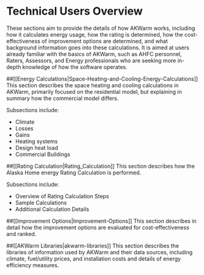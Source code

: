 # Technical Users Overview

These sections aim to provide the details of how AKWarm works, including how it calculates energy usage, how the rating is determined, how the cost-effectiveness of improvement options are determined, and what background information goes into these calculations.  It is aimed at users already familiar with the basics of AKWarm, such as AHFC personnel, Raters, Assessors, and Energy professionals who are seeking more in-depth knowledge of how the software operates.

##[[Energy Calculations|Space-Heating-and-Cooling-Energy-Calculations]]
This section describes the space heating and cooling calculations in AKWarm, primarily focused on the residential model, but explaining in summary how the commercial model differs.

Subsections include:
- Climate
- Losses
- Gains
- Heating systems
- Design heat load
- Commercial Buildings

##[[Rating Calculation|Rating_Calculation]]
This section describes how the Alaska Home energy Rating Calculation is performed.

Subsections include:
- Overview of Rating Calculation Steps
- Sample Calculations
- Additional Calculation Details

##[[Improvement Options|Improvement-Options]]
This section describes in detail how the improvement options are evaluated for cost-effectiveness and ranked.  

##[[AKWarm Libraries|akwarm-libraries]]
This section describes the libraries of information used by AKWarm and their data sources, including climate, fuel/utility prices, and installation costs and details of energy efficiency measures.  